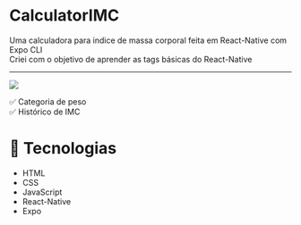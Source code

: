 # CalculatorIMC

Uma calculadora para indice de massa corporal feita em React-Native com Expo CLI<br>
Criei com o objetivo de aprender as tags básicas do React-Native

<hr>

<img src='/src/assets/CalculatorImcGif.gif'></img>

✅ Categoria de peso <br>
✅ Histórico de IMC

# 🚀 Tecnologias

- HTML
- CSS
- JavaScript
- React-Native
- Expo
